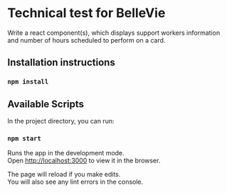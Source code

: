 # Technical test for BelleVie

Write a react component(s), which displays support workers information and number of hours scheduled to perform on a card.

## Installation instructions

### `npm install`

## Available Scripts

In the project directory, you can run:

### `npm start`

Runs the app in the development mode.\
Open [http://localhost:3000](http://localhost:3000) to view it in the browser.

The page will reload if you make edits.\
You will also see any lint errors in the console.
